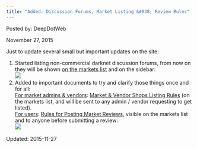 ```yaml
---
title: "Added: Discussion Forums, Market Listing &#038; Review Rules"
---
```


Posted by: DeepDotWeb 

<span>November 27, 2015</span>

<p>Just to update several small but important updates on the site:</p>
<ol>
<li>Started listing non-commercial darknet discussion forums, from now on they will be shown <a href="/2013/10/28/updated-llist-of-hidden-marketplaces-tor-i2p/">on the markets list</a> and on the sidebar:<br/>


<img src="/imgs/2015/11/discuss.png">

<li>Added to important documents to try and clarify those things once and for all:<br/>
<span style="text-decoration: underline;">For market admins &amp; vendors</span>: <a href="/rules-for-market-vendor-shops-listing/">Market &amp; Vendor Shops Listing Rules</a> (on the markets list, and will be sent to any admin / vendor requesting to get listed).<br/>
<span style="text-decoration: underline;">For users</span>: <a href="/rules-for-posting-market-reviews/">Rules for Posting Market Reviews</a>, visible on the markets list and to anyone before submitting a review:<br/>


<img src="/imgs/2015/11/reviewposting.png">

</ol>

Updated: 2015-11-27